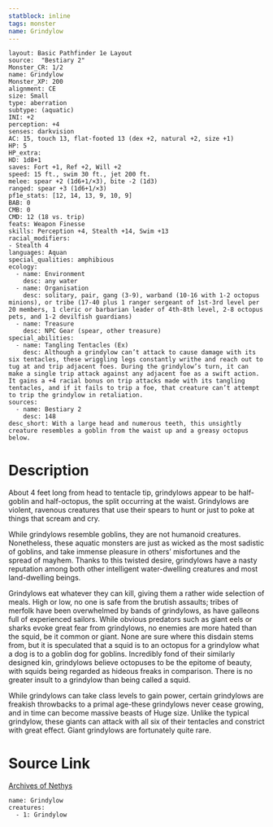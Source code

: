 ```yaml
---
statblock: inline
tags: monster
name: Grindylow
---
```

```statblock
layout: Basic Pathfinder 1e Layout
source:  "Bestiary 2"
Monster_CR: 1/2
name: Grindylow
Monster_XP: 200
alignment: CE
size: Small
type: aberration
subtype: (aquatic)
INI: +2
perception: +4
senses: darkvision
AC: 15, touch 13, flat-footed 13 (dex +2, natural +2, size +1)
HP: 5
HP_extra: 
HD: 1d8+1
saves: Fort +1, Ref +2, Will +2
speed: 15 ft., swim 30 ft., jet 200 ft.
melee: spear +2 (1d6+1/×3), bite -2 (1d3)
ranged: spear +3 (1d6+1/×3)
pf1e_stats: [12, 14, 13, 9, 10, 9]
BAB: 0
CMB: 0
CMD: 12 (18 vs. trip)
feats: Weapon Finesse
skills: Perception +4, Stealth +14, Swim +13
racial_modifiers:
- Stealth 4
languages: Aquan
special_qualities: amphibious
ecology:
  - name: Environment
    desc: any water
  - name: Organisation
    desc: solitary, pair, gang (3-9), warband (10-16 with 1-2 octopus minions), or tribe (17-40 plus 1 ranger sergeant of 1st-3rd level per 20 members, 1 cleric or barbarian leader of 4th-8th level, 2-8 octopus pets, and 1-2 devilfish guardians)
  - name: Treasure
    desc: NPC Gear (spear, other treasure)
special_abilities:
  - name: Tangling Tentacles (Ex)
    desc: Although a grindylow can’t attack to cause damage with its six tentacles, these wriggling legs constantly writhe and reach out to tug at and trip adjacent foes. During the grindylow’s turn, it can make a single trip attack against any adjacent foe as a swift action. It gains a +4 racial bonus on trip attacks made with its tangling tentacles, and if it fails to trip a foe, that creature can’t attempt to trip the grindylow in retaliation.
sources:
  - name: Bestiary 2
    desc: 148
desc_short: With a large head and numerous teeth, this unsightly creature resembles a goblin from the waist up and a greasy octopus below.
```
# Description
About 4 feet long from head to tentacle tip, grindylows appear to be half-goblin and half-octopus, the split occurring at the waist. Grindylows are violent, ravenous creatures that use their spears to hunt or just to poke at things that scream and cry.

While grindylows resemble goblins, they are not humanoid creatures. Nonetheless, these aquatic monsters are just as wicked as the most sadistic of goblins, and take immense pleasure in others’ misfortunes and the spread of mayhem. Thanks to this twisted desire, grindylows have a nasty reputation among both other intelligent water-dwelling creatures and most land-dwelling beings.

Grindylows eat whatever they can kill, giving them a rather wide selection of meals. High or low, no one is safe from the brutish assaults; tribes of merfolk have been overwhelmed by bands of grindylows, as have galleons full of experienced sailors. While obvious predators such as giant eels or sharks evoke great fear from grindylows, no enemies are more hated than the squid, be it common or giant. None are sure where this disdain stems from, but it is speculated that a squid is to an octopus for a grindylow what a dog is to a goblin dog for goblins. Incredibly fond of their similarly designed kin, grindylows believe octopuses to be the epitome of beauty, with squids being regarded as hideous freaks in comparison. There is no greater insult to a grindylow than being called a squid.

While grindylows can take class levels to gain power, certain grindylows are freakish throwbacks to a primal age-these grindylows never cease growing, and in time can become massive beasts of Huge size. Unlike the typical grindylow, these giants can attack with all six of their tentacles and constrict with great effect. Giant grindylows are fortunately quite rare.
# Source Link
[Archives of Nethys](https://aonprd.com/MonsterDisplay.aspx?ItemName=Grindylow)
```encounter-table
name: Grindylow
creatures:
  - 1: Grindylow
```
